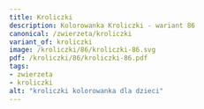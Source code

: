 ```yaml
---
title: Kroliczki
description: Kolorowanka Kroliczki - wariant 86
canonical: /zwierzeta/kroliczki
variant_of: kroliczki
image: /kroliczki/86/kroliczki-86.svg
pdf: /kroliczki/86/kroliczki-86.pdf
tags:
- zwierzeta
- kroliczki
alt: "kroliczki kolorowanka dla dzieci"
---
```

